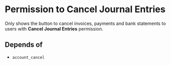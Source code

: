 # Permission to Cancel Journal Entries
Only shows the button to cancel invoices, payments and bank statements to users with **Cancel Journal Entries** permission.

## Depends of
- `account_cancel`
